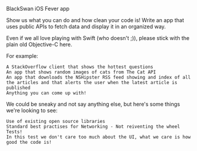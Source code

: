 BlackSwan iOS Fever app

Show us what you can do and how clean your code is! Write an app that uses public APIs to fetch data and display it in an organized way.

Even if we all love playing with Swift (who doesn't ;)), please stick with the plain old Objective-C here.

For example:

    A StackOverflow client that shows the hottest questions
    An app that shows random images of cats from The Cat API
    An app that downloads the NSHipster RSS feed showing and index of all the articles and that alerts the user when the latest article is published
    Anything you can come up with!

We could be sneaky and not say anything else, but here's some things we're looking to see:

    Use of existing open source libraries
    Standard best practises for Networking - Not reiventing the wheel
    Tests!
    In this test we don't care too much about the UI, what we care is how good the code is!
